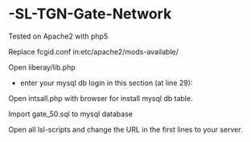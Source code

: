 # -SL-TGN-Gate-Network

Tested on Apache2 with php5


Replace fcgid.conf in:etc/apache2/mods-available/

Open liberay/lib.php
* enter your mysql db login in this section (at line 29):


Open intsall.php with browser for install mysql db table.

Import gate_50.sql to mysql database

Open all lsl-scripts and change the URL in the first lines to your server.
